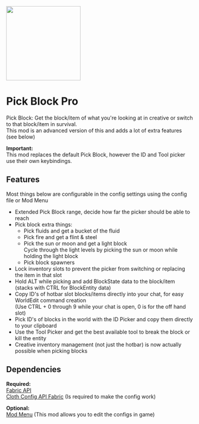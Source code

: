 <img src="https://github.com/Sjouwer/pick-block-pro/blob/1.18/src/main/resources/assets/pickblockpro/icon.png" width="200">  

# **Pick Block Pro**

Pick Block: Get the block/item of what you're looking at in creative or switch to that block/item in survival.  
This mod is an advanced version of this and adds a lot of extra features (see below)

**Important:**  
This mod replaces the default Pick Block, however the ID and Tool picker use their own keybindings.  

## **Features**
Most things below are configurable in the config settings using the config file or Mod Menu
- Extended Pick Block range, decide how far the picker should be able to reach
- Pick block extra things:  
  - Pick fluids and get a bucket of the fluid  
  - Pick fire and get a flint & steel  
  - Pick the sun or moon and get a light block  
    Cycle through the light levels by picking the sun or moon while holding the light block  
  - Pick block spawners
- Lock inventory slots to prevent the picker from switching or replacing the item in that slot
- Hold ALT while picking and add BlockState data to the block/item (stacks with CTRL for BlockEntity data)
- Copy ID's of hotbar slot blocks/items directly into your chat, for easy WorldEdit command creation  
(Use CTRL + 0 through 9 while your chat is open, 0 is for the off hand slot)
- Pick ID's of blocks in the world with the ID Picker and copy them directly to your clipboard
- Use the Tool Picker and get the best available tool to break the block or kill the entity
- Creative inventory management (not just the hotbar) is now actually possible when picking blocks

## **Dependencies**

**Required:**  
[Fabric API](https://github.com/FabricMC/fabric)  
[Cloth Config API Fabric](https://github.com/shedaniel/cloth-config) (Is required to make the config work)

**Optional:**  
[Mod Menu](https://github.com/TerraformersMC/ModMenu) (This mod allows you to edit the configs in game)
